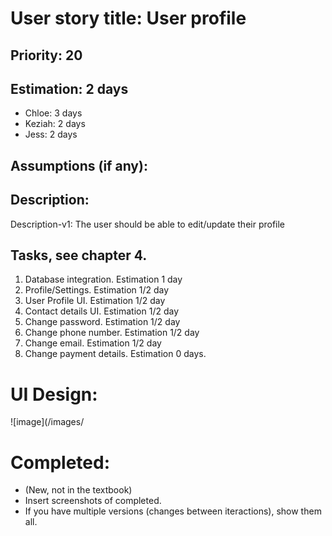 
# User story title: User profile

## Priority: 20 


## Estimation: 2 days

* Chloe: 3 days 
* Keziah: 2 days
* Jess: 2 days

## Assumptions (if any):

## Description: 

Description-v1: The user should be able to edit/update their profile

## Tasks, see chapter 4.

1. Database integration. Estimation 1 day
2. Profile/Settings. Estimation 1/2 day
3. User Profile UI. Estimation 1/2 day
4. Contact details UI. Estimation 1/2 day
5. Change password. Estimation 1/2 day
6. Change phone number. Estimation 1/2 day
7. Change email. Estimation 1/2 day
8. Change payment details. Estimation 0 days.

# UI Design:
![image](/images/

# Completed:
* (New, not in the textbook) 
* Insert screenshots of completed. 
* If you have multiple versions (changes between iteractions), show them all.

